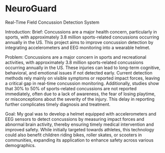 # NeuroGuard
Real-Time Field Concussion Detection System

Introduction:
Brief:
Concussions are a major health concern, particularly in sports, with approximately 3.8 million sports-related concussions occurring annually in the US. This project aims to improve concussion detection by integrating accelerometers and EEG monitoring into a wearable helmet.

Problem:
Concussions are a major concern in sports and recreational activities, with approximately 3.8 million sports-related concussions occurring annually in the US. These injuries can lead to long-term cognitive, behavioral, and emotional issues if not detected early. Current detection methods rely mainly on visible symptoms or reported impact forces, leaving a critical gap in real-time concussion monitoring. Additionally, studies show that 30% to 50% of sports-related concussions are not reported immediately, often due to a lack of awareness, the fear of losing playtime, or misconceptions about the severity of the injury. This delay in reporting further complicates timely diagnosis and treatment.

Goal:
My goal was to develop a helmet equipped with accelerometers and EEG sensors to detect concussions by measuring impact forces and abnormal brain activity, thereby ensuring timely medical intervention and improved safety. While initially targeted towards athletes, this technology could also benefit children riding bikes, roller skates, or scooters in communities, expanding its application to enhance safety across various demographics.
